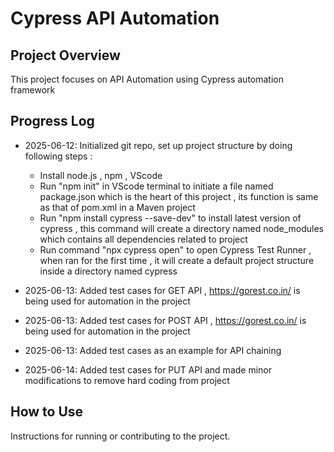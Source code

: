 # Cypress API Automation

## Project Overview
This project focuses on API Automation using Cypress automation framework

## Progress Log
- 2025-06-12: Initialized git repo, set up project structure by doing following steps : 
    - Install node.js , npm , VScode
    - Run "npm init" in VScode terminal to initiate a file named package.json which is the heart of this project , its function is same as that of pom.xml in a Maven project
    - Run "npm install cypress --save-dev" to install latest version of cypress , this command will create a directory named node_modules which contains all dependencies related to project
    - Run command "npx cypress open" to open Cypress Test Runner , when ran for the first time , it will create a default project structure inside a directory named cypress

- 2025-06-13: Added test cases for GET API , https://gorest.co.in/ is being used for automation in the project
- 2025-06-13: Added test cases for POST API , https://gorest.co.in/ is being used for automation in the project
- 2025-06-13: Added test cases as an example for API chaining
- 2025-06-14: Added test cases for PUT API and made minor modifications to remove hard coding from project

## How to Use
Instructions for running or contributing to the project.